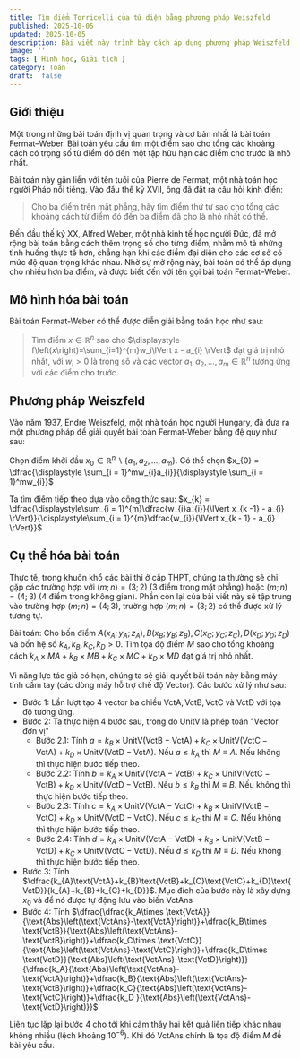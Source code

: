 ```yaml
---
title: Tìm điểm Torricelli của tứ diện bằng phương pháp Weiszfeld
published: 2025-10-05
updated: 2025-10-05
description: Bài viết này trình bày cách áp dụng phương pháp Weiszfeld để giải bài toán Fermat–Weber, từ đó xác định điểm Torricelli của tứ diện
image: ''
tags: [ Hình học, Giải tích ]
category: Toán
draft:  false
---
```


## Giới thiệu
Một trong những bài toán định vị quan trọng và cơ bản nhất là bài toán Fermat–Weber. Bài toán yêu cầu tìm một điểm sao cho tổng các khoảng cách có trọng số từ điểm đó đến một tập hữu hạn các điểm cho trước là nhỏ nhất.

Bài toán này gắn liền với tên tuổi của Pierre de Fermat, một nhà toán học người Pháp nổi tiếng. Vào đầu thế kỷ XVII, ông đã đặt ra câu hỏi kinh điển:

> Cho ba điểm trên mặt phẳng, hãy tìm điểm thứ tư sao cho tổng các khoảng cách từ điểm đó đến ba điểm đã cho là nhỏ nhất có thể.

Đến đầu thế kỷ XX, Alfred Weber, một nhà kinh tế học người Đức, đã mở rộng bài toán bằng cách thêm trọng số cho từng điểm, nhằm mô tả những tình huống thực tế hơn, chẳng hạn khi các điểm đại diện cho các cơ sở có mức độ quan trọng khác nhau. Nhờ sự mở rộng này, bài toán có thể áp dụng cho nhiều hơn ba điểm, và được biết đến với tên gọi bài toán Fermat–Weber.

## Mô hình hóa bài toán
Bài toán Fermat-Weber có thể được diễn giải bằng toán học như sau:

>Tìm điểm $x \in \mathbb{R}^n$ sao cho $\displaystyle f\left(x\right)=\sum_{i=1}^{m}w_i\lVert x - a_{i} \rVert$ đạt giá trị nhỏ nhất, với $w_{i} > 0$ là trọng số và các vector $a_{1},a_{2},\dots,a_{m} \in \mathbb{R}^n$ tương ứng với các điểm cho trước.

## Phương pháp Weiszfeld
Vào năm 1937, Endre Weiszfeld, một nhà toán học người Hungary, đã đưa ra một phương pháp để giải quyết bài toán Fermat-Weber bằng đệ quy như sau:

Chọn điểm khởi đầu $x_{0} \in \mathbb{R}^n \backslash \{a_{1},a_{2},\dots,a_{m}\}$. Có thể chọn $x_{0} = \dfrac{\displaystyle \sum_{i = 1}^mw_{i}a_{i}}{\displaystyle \sum_{i = 1}^mw_{i}}$

Ta tìm điểm tiếp theo dựa vào công thức sau: $x_{k} = \dfrac{\displaystyle\sum_{i = 1}^{m}\dfrac{w_{i}a_{i}}{\lVert x_{k -1} - a_{i} \rVert}}{\displaystyle\sum_{i = 1}^{m}\dfrac{w_{i}}{\lVert x_{k - 1} - a_{i} \rVert}}$

## Cụ thể hóa bài toán
Thực tế, trong khuôn khổ các bài thi ở cấp THPT, chúng ta thường sẽ chỉ gặp các trường hợp với $\left(m; n\right)=\left(3;2\right)$ ($3$ điểm trong mặt phẳng) hoặc $\left(m;n\right) = (4;3)$ ($4$ điểm trong không gian). Phần còn lại của bài viết này sẽ tập trung vào trường hợp $\left(m; n\right)=\left(4;3\right)$, trường hợp $\left(m;n\right)=\left(3;2\right)$ có thể được xử lý tương tự.

Bài toán: Cho bốn điểm $A\left(x_{A};y_{A};z_{A}\right),B\left(x_{B};y_{B};z_{B}\right),C\left(x_{C};y_{C};z_{C}\right),D\left(x_{D};y_{D};z_{D}\right)$ và bốn hệ số $k_{A},k_{B}, k_{C},k_{D} > 0$. Tìm tọa độ điểm $M$ sao cho tổng khoảng cách $k_{A}\times MA+k_{B}\times MB+k_{C}\times MC+k_{D}\times MD$ đạt giá trị nhỏ nhất.

Vì năng lực tác giả có hạn, chúng ta sẽ giải quyết bài toán này bằng máy tính cầm tay (các dòng máy hỗ trợ chế độ Vector). Các bước xử lý như sau:
- Bước $1$: Lần lượt tạo $4$ vector ba chiều $\text{VctA},\text{VctB},\text{VctC}$ và $\text{VctD}$ với tọa độ tương ứng.
- Bước 2: Ta thực hiện $4$ bước sau, trong đó $\text{UnitV}$ là phép toán "Vector đơn vị"
	- Bước $2.1$: Tính $a = k_{B}\times \text{UnitV}\left(\text{VctB}-\text{VctA}\right)+k_{C}\times \text{UnitV}\left(\text{VctC}-\text{VctA}\right)+k_{D}\times \text{UnitV}\left(\text{VctD}-\text{VctA}\right)$. Nếu $a \leq k_{A}$ thì $M\equiv A$. Nếu không thì thực hiện bước tiếp theo.
	- Bước $2.2$: Tính $b = k_{A}\times \text{UnitV}\left(\text{VctA}-\text{VctB}\right)+k_{C}\times \text{UnitV}\left(\text{VctC}-\text{VctB}\right)+k_{D}\times \text{UnitV}\left(\text{VctD}-\text{VctB}\right)$. Nếu $b \leq k_{B}$ thì $M\equiv B$. Nếu không thì thực hiện bước tiếp theo.
	- Bước $2.3$: Tính $c = k_{A}\times \text{UnitV}\left(\text{VctA}-\text{VctC}\right)+k_{B}\times \text{UnitV}\left(\text{VctB}-\text{VctC}\right)+k_{D}\times \text{UnitV}\left(\text{VctD}-\text{VctC}\right)$. Nếu $c \leq k_{C}$ thì $M\equiv C$. Nếu không thì thực hiện bước tiếp theo.
	- Bước $2.4$: Tính $d = k_{A}\times \text{UnitV}\left(\text{VctA}-\text{VctD}\right)+k_{B}\times \text{UnitV}\left(\text{VctB}-\text{VctD}\right)+k_{C}\times \text{UnitV}\left(\text{VctC}-\text{VctD}\right)$. Nếu $d \leq k_{D}$ thì $M\equiv D$. Nếu không thì thực hiện bước tiếp theo.
- Bước $3$: Tính $\dfrac{k_{A}\text{VctA}+k_{B}\text{VctB}+k_{C}\text{VctC}+k_{D}\text{VctD}}{k_{A}+k_{B}+k_{C}+k_{D}}$. Mục đích của bước này là xây dựng $x_{0}$ và để nó được tự động lưu vào biến $\text{VctAns}$
- Bước $4$: Tính $\dfrac{\dfrac{k_A\times \text{VctA}}{\text{Abs}\left(\text{VctAns}-\text{VctA}\right)}+\dfrac{k_B\times \text{VctB}}{\text{Abs}\left(\text{VctAns}-\text{VctB}\right)}+\dfrac{k_C\times \text{VctC}}{\text{Abs}\left(\text{VctAns}-\text{VctC}\right)}+\dfrac{k_D\times \text{VctD}}{\text{Abs}\left(\text{VctAns}-\text{VctD}\right)}}{\dfrac{k_A}{\text{Abs}\left(\text{VctAns}-\text{VctA}\right)}+\dfrac{k_B}{\text{Abs}\left(\text{VctAns}-\text{VctB}\right)}+\dfrac{k_C}{\text{Abs}\left(\text{VctAns}-\text{VctC}\right)}+\dfrac{k_D }{\text{Abs}\left(\text{VctAns}-\text{VctD}\right)}}$


Liên tục lặp lại bước $4$ cho tới khi cảm thấy hai kết quả liên tiếp khác nhau không nhiều $\big($lệch khoảng $10^{-6}\big)$. Khi đó $\text{VctAns}$ chính là tọa độ điểm $M$ đề bài yêu cầu.
